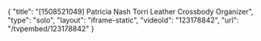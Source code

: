 {
    "title": "[1508521049] Patricia Nash Torri Leather Crossbody Organizer",
    "type": "solo",
    "layout": "iframe-static",
    "videoId": "123178842",
    "url": "\/tvpembed\/123178842"
}
